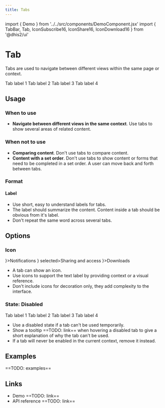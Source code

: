 ```yaml
---
title: Tabs
---
```


import { Demo } from '../../src/components/DemoComponent.jsx'
import { TabBar, Tab, IconSubscribe16, IconShare16, IconDownload16 } from '@dhis2/ui'

# Tab

Tabs are used to navigate between different views within the same page or context.

<Demo>
    <TabBar>
        <Tab>Tab label 1</Tab>
        <Tab selected>Tab label 2</Tab>
        <Tab>Tab label 3</Tab>
        <Tab>Tab label 4</Tab>
    </TabBar>
</Demo>

## Usage

### When to use

-   **Navigate between different views in the same context**. Use tabs to show several areas of related content.

### When not to use

-   **Comparing content**. Don't use tabs to compare content.
-   **Content with a set order**. Don't use tabs to show content or forms that need to be completed in a set order. A user can move back and forth between tabs.

### Format

#### Label

-   Use short, easy to understand labels for tabs.
-   The label should summarize the content. Content inside a tab should be obvious from it's label.
-   Don't repeat the same word across several tabs.

## Options

### Icon

<Demo>
    <TabBar>
        <Tab icon={<IconSubscribe16/>}>Notifications</Tab>
        <Tab icon={<IconShare16/>} selected>Sharing and access</Tab>
        <Tab icon={<IconDownload16/>}>Downloads</Tab>
    </TabBar>
</Demo>

-   A tab can show an icon.
-   Use icons to support the text label by providing context or a visual reference.
-   Don't include icons for decoration only, they add complexity to the interface.

### State: Disabled

<Demo>
    <TabBar>
        <Tab>Tab label 1</Tab>
        <Tab selected>Tab label 2</Tab>
        <Tab disabled >Tab label 3</Tab>
        <Tab disabled>Tab label 4</Tab>
    </TabBar>
</Demo>

-   Use a disabled state if a tab can't be used temporarily.
-   Show a tooltip ==TODO: link== when hovering a disabled tab to give a short explanation of why the tab can't be used.
-   If a tab will never be enabled in the current context, remove it instead.

## Examples

==TODO: examples==

## Links

-   Demo ==TODO: link==
-   API reference ==TODO: link==
